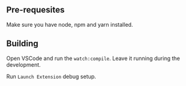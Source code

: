 ## Pre-requesites

Make sure you have node, npm and yarn installed.

## Building

Open VSCode and run the `watch:compile`. Leave it running during the development.

Run `Launch Extension` debug setup.
